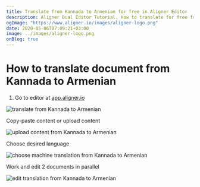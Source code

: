 ```yaml
---
title: Translate from Kannada to Armenian for free in Aligner Editor
description: Aligner Dual Editor Tutorial. How to translate for free from Kannada to Armenian. Aligner is multilingual document management platform. 
ogImage: "https://www.aligner.io/images/aligner-logo.png"
date: 2020-05-06T07:09:21+03:00
image: ../images/aligner-logo.png
onBlog: true
---
```


# How to translate document from Kannada to Armenian

1. Go to editor at [app.aligner.io](https://app.aligner.io "Aligner App web page")

![translate from Kannada to Armenian](../aligner-blank-editor.png "translate from Kannada to Armenian")

Copy-paste content or upload content

![upload content from Kannada to Armenian](../aligner-uploaded-document.png "upload content from Kannada to Armenian")

Choose desired language

![choose machine translation from Kannada to Armenian](../aligner-language-dropdown.png "choose machine translation from Kannada to Armenian")

Work and edit 2 documents in parallel

![edit translation from Kannada to Armenian](../aligner-double-sitded-editor.png "edit translation from Kannada to Armenian")

